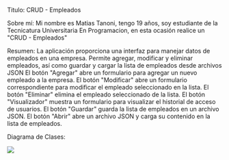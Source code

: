 Titulo: CRUD - Empleados

Sobre mí: Mi nombre es Matias Tanoni, tengo 19 años, soy estudiante de la Tecnicatura Universitaria En Programacion, en esta ocasión realice un "CRUD - Empleados"

Resumen: La aplicación proporciona una interfaz para manejar datos de empleados en una empresa. Permite agregar, modificar y eliminar empleados, así como guardar y cargar la lista de empleados desde archivos JSON
El botón "Agregar" abre un formulario para agregar un nuevo empleado a la empresa.
El botón "Modificar" abre un formulario correspondiente para modificar el empleado seleccionado en la lista.
El botón "Eliminar" elimina el empleado seleccionado de la lista.
El botón "Visualizador" muestra un formulario para visualizar el historial de acceso de usuarios.
El botón "Guardar" guarda la lista de empleados en un archivo JSON.
El botón "Abrir" abre un archivo JSON y carga su contenido en la lista de empleados.

Diagrama de Clases:

![](https://raw.githubusercontent.com/MatiasTanoni/Tanoni.Matias.PrimerParcial/master/Diagrama%20de%20Clases.png?token=GHSAT0AAAAAACSBCJS3XCG45ZARIESYBTX4ZSXB7RA)
